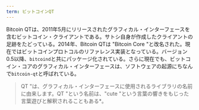```yaml
---
term: ビットコインQT
---
```

Bitcoin QTは、2011年5月にリリースされたグラフィカル・インターフェースを含むビットコイン・クライアントである。サトシ自身が作成したクライアントの足跡をたどっている。2014年、Bitcoin QTは "Bitcoin Core "と改名された。現在ではビットコインプロトコルのリファレンス実装となっている。バージョン0.5以降、`bitcoind`と共にパッケージ化されている。さらに現在でも、ビットコイン・コアのグラフィカル・インターフェースは、ソフトウェアの起源にちなんで`bitcoin-qt`と呼ばれている。

> QT "は、グラフィカル・インターフェースに使用されるライブラリの名前に由来します。QT "という名前は、"cute "という言葉の響きをもじった言葉遊びと解釈されることもある*。